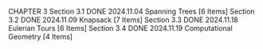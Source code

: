 CHAPTER 3
Section 3.1	DONE	2024.11.04	Spanning Trees [6 Items]
Section 3.2	DONE	2024.11.09	Knapsack [7 Items]
Section 3.3	DONE	2024.11.18	Eulerian Tours [6 Items]
Section 3.4	DONE	2024.11.19	Computational Geometry [4 Items]